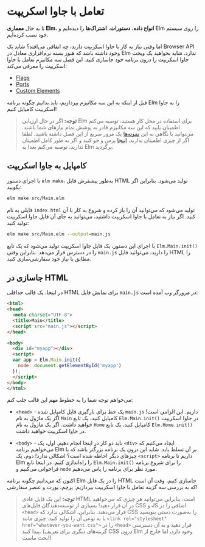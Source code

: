 # تعامل با جاوا اسکریپت

تا به حال **معماری Elm**، **انواع داده**، **دستورات**، **اشتراک‌ها** را دیده‌ایم و Elm را روی سیستم خود نصب کرده‌ایم.

اما وقتی نیاز به کار با جاوا اسکریپت دارید، چه اتفاقی می‌افتد؟ شاید یک Browser API وجود داشته باشد که هنوز بسته‌ نرم‌افزاری معادل در Elm ندارد. شاید بخواهید یک ویجت جاوا اسکریپت را درون برنامه خود جاسازی کنید. این فصل سه مکانیزم تعامل با جاوا اسکریپت را معرفی می‌کند:

- [Flags](/interop/flags.html)
- [Ports](/interop/ports.html)
- [Custom Elements](/interop/custom_elements.html)

قبل از اینکه به این سه مکانیزم بپردازیم، باید بدانیم چگونه برنامه Elm را به جاوا اسکریپت کامپایل کنیم!

> **توجه:** اگر در حال ارزیابی Elm برای استفاده در محل کار هستید، توصیه می‌کنم اطمینان یابید که این سه مکانیزم قادر به پوشش تمام نیازهای شما باشند. می‌توانید با نگاهی به این [نمونه‌ها](https://github.com/elm-community/js-integration-examples/) یک مرور سریع از این فصل داشته باشید. لطفا اگر از چیزی اطمینان ندارید، [اینجا](https://discourse.elm-lang.org/) پرس و جو کنید و اگر به طور کامل اطمینان ندارید، توصیه می‌کنم بعدا به Elm برگردید.

## کامپایل به جاوا اسکریپت

با اجرای دستور `elm make`، به‌طور پیشفرض فایل HTML تولید می‌شود. بنابراین اگر بگویید:

```bash
elm make src/Main.elm
```

فایلی به نام `index.html` تولید می‌شود که می‌توانید آن را باز کرده و شروع به کار با آن کنید. اگر نیاز به تعامل با جاوا اسکریپت داشتید، می‌توانید به جای آن فایل جاوا اسکریپت تولید کنید:

```bash
elm make src/Main.elm --output=main.js
```

با اجرای این دستور، یک فایل جاوا اسکریپت تولید می‌شود که یک تابع `Elm.Main.init()` را در دسترس قرار می‌دهد. بنابراین وقتی `main.js` را دارید، می‌توانید فایل HTML را مطابق با نیاز خود سفارشی‌سازی کنید.

## جاسازی در HTML

در اینجا، یک قالب حداقلی HTML برای نمایش فایل `main.js` در مرورگر وب آمده است:

```html
<html>
<head>
  <meta charset="UTF-8">
  <title>Main</title>
  <script src="main.js"></script>
</head>

<body>
  <div id="myapp"></div>
  <script>
  var app = Elm.Main.init({
    node: document.getElementById('myapp')
  });
  </script>
</body>
</html>
```

می‌خواهم توجه شما را به خطوط مهم این قالب جلب کنم:

- `<head>` - یک خط برای بارگیری فایل کامپایل شده `main.js` داریم. این الزامی است! اگر یک ماژول به نام `Main` کامپایل کنید، یک تابع `Elm.Main.init()` در جاوا اسکریپت خواهید داشت. اگر یک ماژول به نام `Home` کامپایل کنید، یک تابع `Elm.Home.init()` در جاوا اسکریپت خواهید داشت.

- `<body>` - باید دو کار در اینجا انجام دهیم. اول، یک `<div>` ایجاد می‌کنیم که می‌خواهیم برنامه Elm بر آن تسلط یابد. شاید این درون یک برنامه بزرگتر باشد که با چیزهای دیگر احاطه شده است؟ اشکالی ندارد! دوم، یک `<script>` داریم تا برنامه Elm را راه‌اندازی کنیم. در اینجا تابع `Elm.Main.init()` را برای شروع برنامه فراخوانی می‌کنیم و `node` مورد نظر برای برنامه را پاس می‌دهیم.

اکنون که می‌دانیم چگونه برنامه Elm را در یک فایل HTML جاسازی کنیم، وقت آن است که به بررسی سه گزینه تعامل با جاوا اسکریپت بپردازیم: پرچم، پورت و عنصر سفارشی!

> **توجه:** این یک فایل عادی HTML است، بنابراین می‌توانید هر چیزی که می‌خواهید در آن قرار دهید! بسیاری از توسعه‌دهندگان فایل‌های CSS و JS اضافی را در `<head>` قرار می‌دهند. بنابراین، اشکالی ندارد که CSS را به‌صورت دستی بنویسید یا به نوعی آن را تولید کنید. چیزی مانند `<link rel="stylesheet" href="whatever-you-want.css">` را در `<head>` قرار دهید و به آن دسترسی پیدا کنید. (گزینه‌های دیگری برای تعریف CSS  _درون_ Elm وجود دارد، اما خارج از بحث ماست!)